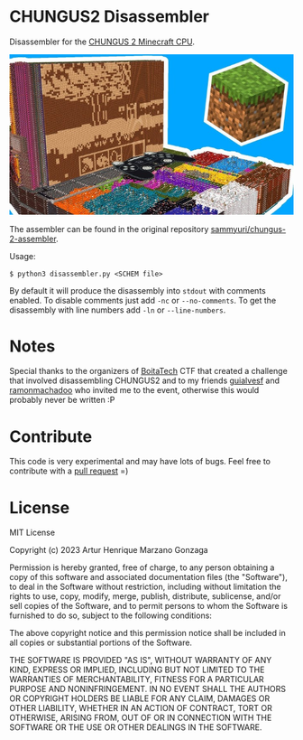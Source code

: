 # CHUNGUS2 Disassembler

Disassembler for the [CHUNGUS 2 Minecraft CPU](https://www.youtube.com/watch?v=FDiapbD0Xfg&t=27s).

![](res/chungus2.jpg)

The assembler can be found in the original repository [sammyuri/chungus-2-assembler](https://github.com/sammyuri/chungus-2-assembler).

Usage:
```
$ python3 disassembler.py <SCHEM file>
```

By default it will produce the disassembly into `stdout` with comments enabled. To disable comments just add `-nc` or `--no-comments`.
To get the disassembly with line numbers add `-ln` or `--line-numbers`.

# Notes

Special thanks to the organizers of [BoitaTech](https://boitatech.com.br/) CTF that created a challenge that involved disassembling CHUNGUS2 and to my friends [guialvesf](https://github.com/guialvesf) and [ramonmachadoo](https://github.com/ramonmachadoo) who invited me to the event, otherwise this would probably never be written :P

# Contribute

This code is very experimental and may have lots of bugs. Feel free to contribute with a [pull request](https://github.com/Macmod/chungus-2-disassembler/pulls) =)

# License

MIT License

Copyright (c) 2023 Artur Henrique Marzano Gonzaga

Permission is hereby granted, free of charge, to any person obtaining a copy
of this software and associated documentation files (the "Software"), to deal
in the Software without restriction, including without limitation the rights
to use, copy, modify, merge, publish, distribute, sublicense, and/or sell
copies of the Software, and to permit persons to whom the Software is
furnished to do so, subject to the following conditions:

The above copyright notice and this permission notice shall be included in all
copies or substantial portions of the Software.

THE SOFTWARE IS PROVIDED "AS IS", WITHOUT WARRANTY OF ANY KIND, EXPRESS OR
IMPLIED, INCLUDING BUT NOT LIMITED TO THE WARRANTIES OF MERCHANTABILITY,
FITNESS FOR A PARTICULAR PURPOSE AND NONINFRINGEMENT. IN NO EVENT SHALL THE
AUTHORS OR COPYRIGHT HOLDERS BE LIABLE FOR ANY CLAIM, DAMAGES OR OTHER
LIABILITY, WHETHER IN AN ACTION OF CONTRACT, TORT OR OTHERWISE, ARISING FROM,
OUT OF OR IN CONNECTION WITH THE SOFTWARE OR THE USE OR OTHER DEALINGS IN THE
SOFTWARE.
